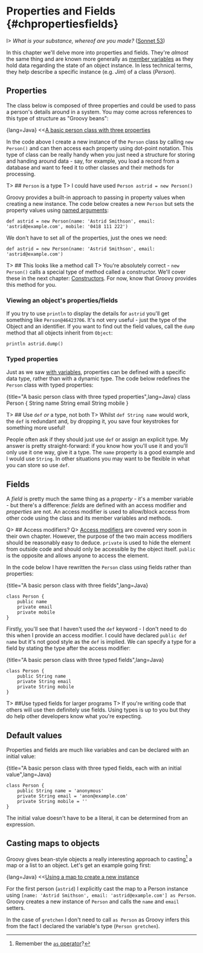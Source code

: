 # Properties and Fields {#chpropertiesfields}

I> _What is your substance, whereof are you made?_ ([Sonnet 53](https://en.wikipedia.org/wiki/Sonnet_53))

In this chapter we'll delve more into properties and fields. They're *almost* the same thing and are known more generally as [member variables](https://en.wikipedia.org/wiki/Member_variable) as they hold data regarding the state of an object instance. In less technical terms, they help describe a specific instance (e.g. *Jim*) of a class (*Person*).

## Properties
The class below is composed of three properties and could be used to pass a person's details around in a system. You may come across references to this type of structure as "Groovy beans":

{lang=Java}
<<[A basic person class with three properties](code/08/03/properties_example.groovy)

In the code above I create a new instance of the `Person` class by calling `new Person()` and can then access each property using dot-point notation. This type of class can be really handy when you just need a structure for storing and handing around data - say, for example, you load a record from a database and want to feed it to other classes and their methods for processing.

T> ## `Person` is a type
T> I could have used `Person astrid = new Person()`

Groovy provides a built-in approach to passing in property values when creating a new instance. The code below creates a new `Person` but sets the property values using [named arguments](#chnamedarguments):

    def astrid = new Person(name: 'Astrid Smithson', email: 'astrid@example.com', mobile: '0418 111 222')

We don't have to set all of the properties, just the ones we need:

    def astrid = new Person(name: 'Astrid Smithson', email: 'astrid@example.com')

T> ## This looks like a method call
T> You're absolutely correct - `new Person()` calls a special type of method called a constructor. We'll cover these in the next chapter: [Constructors](#chconstructors). For now, know that Groovy provides this method for you.

### Viewing an object's properties/fields
If you try to use `println` to display the details for `astrid` you'll get something like `Person@46423706`. It's not very useful - just the type of the Object and an identifier. If you want to find out the field values, call the `dump` method that all objects inherit from `Object`:

    println astrid.dump()

### Typed properties

Just as we saw [with variables](#chvariables_datatypes), properties can be defined with a specific data type, rather than with a dynamic type. The code below redefines the `Person` class with typed properties:

{title="A basic person class with three typed properties",lang=Java}
    class Person {
        String name
        String email
        String mobile
    }

T> ## Use `def` _or_ a type, not both
T> Whilst `def String name` would work, the `def` is redundant and, by dropping it, you save four keystrokes for something more useful!

People often ask if they should just use `def` or assign an explicit type. My answer is pretty straight-forward: if you know how you'll use it and you'll only use it one way, give it a type. The `name` property is a good example  and I would use `String`. In other situations you may want to be flexible in what you can store so use `def`.

## Fields

A _field_ is pretty much the same thing as a _property_ - it's a member variable - but there's a difference: _fields_ are defined with an access modifier and _properties_ are not. An access modifier is used to allow/block access from other code using the class and its member variables and methods.

Q> ## Access modifiers?
Q> [Access modifiers](#chaccessmodifiers) are covered very soon in their own chapter. However, the purpose of the two main access modifiers should be reasonably easy to deduce. `private` is used to hide the element from outside code and should only be accessible by the object itself. `public` is the opposite and allows anyone to access the element.

In the code below I have rewritten the `Person` class using fields rather than properties:

{title="A basic person class with three fields",lang=Java}

    class Person {
        public name
        private email
        private mobile
    }

Firstly, you'll see that I haven't used the `def` keyword - I don't need to do this when I provide an access modifier. I could have declared `public def name` but it's not good style as the `def` is implied. We can specify a type for a field by stating the type after the access modifier:

{title="A basic person class with three typed fields",lang=Java}

    class Person {
        public String name
        private String email
        private String mobile
    }

T> ##Use typed fields for larger programs
T> If you're writing code that others will use then definitely use fields. Using types is up to you but they do help other developers know what you're expecting.

## Default values
Properties and fields are much like variables and can be declared with an initial value:

{title="A basic person class with three typed fields, each with an initial value",lang=Java}

    class Person {
        public String name = 'anonymous'
        private String email = 'anon@example.com'
        private String mobile = ''
    }

The initial value doesn't have to be a literal, it can be determined from an expression.

## Casting maps to objects

Groovy gives bean-style objects a really interesting approach to casting[^cast] a map or a list to an object. Let's get
an example going first:

{lang=Java}
<<[Using a map to create a new instance](code/08/03/basic_mapcast.groovy)

For the first person (`astrid`) I explicitly cast the map to a Person instance using
`[name: 'Astrid Smithson', email: 'astrid@example.com'] as Person`. Groovy creates a new instance of `Person` and calls
the `name` and `email` setters.

In the case of `gretchen` I don't need to call `as Person` as Groovy infers this from the fact I declared the variable's
type (`Person gretchen`).

[^cast]: Remember the [`as` operator](#chobjectoperators)?
